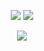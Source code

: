 <p align="center">
	<picture>
		<source
			srcset="https://github-profile-summary-cards.vercel.app/api/cards/profile-details?username=ElCapitanSponge&theme=tokyonight"
			media="(prefers-color-scheme: dark)"
		/>
		<source
			srcset="https://github-profile-summary-cards.vercel.app/api/cards/profile-details?username=ElCapitanSponge&theme=nord_bright"
			media="(prefers-color-scheme: light), (prefers-color-scheme: no-preference)"
		/>
		<img src="https://github-profile-summary-cards.vercel.app/api/cards/profile-details?username=ElCapitanSponge" />
	</picture>
	<!-- <picture>
		<source
			srcset="https://github-profile-summary-cards.vercel.app/api/cards/repos-per-language?username=ElCapitanSponge&theme=tokyonight"
			media="(prefers-color-scheme: dark)"
		/>
		<source
			srcset="https://github-profile-summary-cards.vercel.app/api/cards/repos-per-language?username=ElCapitanSponge&theme=nord_bright"
			media="(prefers-color-scheme: light), (prefers-color-scheme: no-preference)"
		/>
		<img src="https://github-profile-summary-cards.vercel.app/api/cards/repos-per-language?username=ElCapitanSponge" />
	</picture>
	<picture>
		<source
			srcset="https://github-profile-summary-cards.vercel.app/api/cards/most-commit-language?username=ElCapitanSponge&theme=tokyonight"
			media="(prefers-color-scheme: dark)"
		/>
		<source
			srcset="https://github-profile-summary-cards.vercel.app/api/cards/most-commit-language?username=ElCapitanSponge&theme=nord_bright"
			media="(prefers-color-scheme: light), (prefers-color-scheme: no-preference)"
		/>
		<img src="https://github-profile-summary-cards.vercel.app/api/cards/most-commit-language?username=ElCapitanSponge" />
	</picture> -->
	<picture>
<!-- 		<source
			srcset="https://github-readme-streak-stats.herokuapp.com/?user=ElCapitanSponge&hide_border=true&card_width=338&theme=tokyonight"
			media="(prefers-color-scheme: dark)"
		/>
		<source
			srcset="https://github-readme-streak-stats.herokuapp.com/?user=ElCapitanSponge&hide_border=true&card_width=338&theme=nord_bright"
			media="(prefers-color-scheme: light), (prefers-color-scheme: no-preference)"
		/> -->
		<img src="https://github-readme-streak-stats.herokuapp.com/?user=ElCapitanSponge&hide_border=true&card_width=338" />
	</picture>
	<!-- <picture>
		<source
			srcset="https://github-profile-summary-cards.vercel.app/api/cards/stats?username=ElCapitanSponge&theme=tokyonight"
			media="(prefers-color-scheme: dark)"
		/>
		<source
			srcset="https://github-profile-summary-cards.vercel.app/api/cards/stats?username=ElCapitanSponge&theme=nord_bright"
			media="(prefers-color-scheme: light), (prefers-color-scheme: no-preference)"
		/>
		<img src="https://github-profile-summary-cards.vercel.app/api/cards/stats?username=ElCapitanSponge" />
	</picture>
	<picture>
		<source
			srcset="https://github-readme-stats.vercel.app/api/top-langs/?username=ElCapitanSponge&show_icons=true&theme=tokyonight"
			media="(prefers-color-scheme: dark)"
		/>
		<source
			srcset="https://github-readme-stats.vercel.app/api/top-langs/?username=ElCapitanSponge&show_icons=true&theme=nord_bright"
			media="(prefers-color-scheme: light), (prefers-color-scheme: no-preference)"
		/>
		<img src="https://github-readme-stats.vercel.app/api/top-langs/?username=ElCapitanSponge&show_icons=true" />
	</picture> -->
</p>

<!-- <p align="center">
  	<picture>
		<source
			srcset="https://github-readme-stats.vercel.app/api?username=ElCapitanSponge&show_icons=true&theme=tokyonight"
			media="(prefers-color-scheme: dark)"
		/>
		<source
			srcset="https://github-readme-stats.vercel.app/api?username=ElCapitanSponge&show_icons=true&theme=nord_bright"
			media="(prefers-color-scheme: light), (prefers-color-scheme: no-preference)"
		/>
		<img src="https://github-readme-stats.vercel.app/api?username=ElCapitanSponge&show_icons=true" />
	</picture>
</p> -->

<!-- <p align="center">
  	<a href="https://github.com/ElCapitanSponge">
		<img src="https://github-readme-stats.vercel.app/api/wakatime?username=ElCaptianSponge" />
  	</a>
</p> -->

<p align="center">
  	<a href="https://github.com/ElCapitanSponge">
		<img src="https://komarev.com/ghpvc/?username=ElCapitanSponge" />
  	</a>
</p>
<!-- https://github.com/anuraghazra/github-readme-stats#github-stats-card -->
<!-- https://github-profile-summary-cards.vercel.app/demo.html -->
